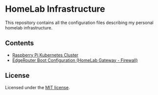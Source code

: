 # HomeLab Infrastructure
This repository contains all the configuration files describing my personal homelab infrastructure.

## Contents
- [Raspberry Pi Kubernetes Cluster](./picluster)
- [EdgeRouter Boot Configuration (HomeLab Gateway - Firewall)](./edgerouter/config.boot)

## License
Licensed under the [MIT license](LICENSE).